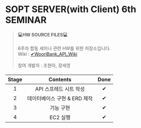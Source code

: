 # SOPT SERVER(with Client) 6th SEMINAR

>#### 💻HW SOURCE FILES💻
>6주차 합동 세미나 관련 HW를 위한 저장소입니다.
<br> Wiki : [✔WooriBank_API_Wiki](https://github.com/WooriBankClone/WooriBankClone_Server/wiki/%E2%9C%94WooriBank_API)
<br><br>참여 개발자 : 조현아, 장세영

#### 
|Stage|Contents|Done|
|:--:|:--------------:|:--:|
|1|API 스프레드 시트 작성|✔|
|2|데이터베이스 구현 & ERD 제작|✔|
|3|기능 구현|✔|
|4|EC2 실행|✔|

